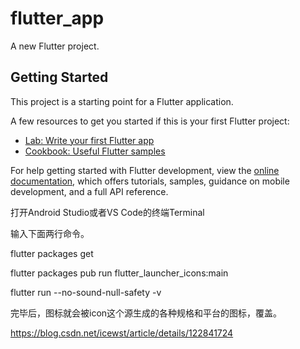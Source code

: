 # flutter_app

A new Flutter project.

## Getting Started

This project is a starting point for a Flutter application.

A few resources to get you started if this is your first Flutter project:

- [Lab: Write your first Flutter app](https://docs.flutter.dev/get-started/codelab)
- [Cookbook: Useful Flutter samples](https://docs.flutter.dev/cookbook)

For help getting started with Flutter development, view the
[online documentation](https://docs.flutter.dev/), which offers tutorials,
samples, guidance on mobile development, and a full API reference.


打开Android Studio或者VS Code的终端Terminal

输入下面两行命令。

flutter packages get

flutter packages pub run flutter_launcher_icons:main

flutter run --no-sound-null-safety -v

完毕后，图标就会被icon这个源生成的各种规格和平台的图标，覆盖。

https://blog.csdn.net/icewst/article/details/122841724